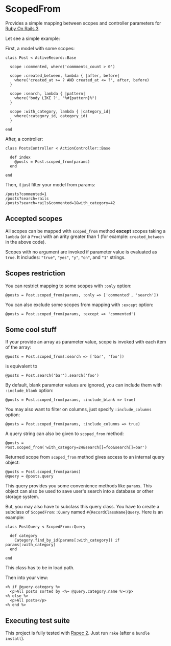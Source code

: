 # ScopedFrom

Provides a simple mapping between scopes and controller parameters for
[Ruby On Rails 3](http://rubyonrails.org/).

Let see a simple example:

First, a model with some scopes:

    class Post < ActiveRecord::Base
    
      scope :commented, where('commments_count > 0')

      scope :created_between, lambda { |after, before|
        where('created_at >= ? AND created_at <= ?', after, before)
      }
      
      scope :search, lambda { |pattern|
        where('body LIKE ?', "%#{pattern}%")
      }
      
      scope :with_category, lambda { |category_id|
        where(:category_id, category_id)
      }
    
    end
    
After, a controller:
    
    class PostsController < ActionController::Base
    
      def index
        @posts = Post.scoped_from(params)
      end
    
    end
    
Then, it just filter your model from params:
    
    /posts?commented=1
    /posts?search=rails
    /posts?search=rails&commented=1&with_category=42

## Accepted scopes

All scopes can be mapped with `scoped_from` method **except** scopes taking a
`lambda` (or a `Proc`) with an arity greater than 1 (for example:
`created_between` in the above code).

Scopes with no argument are invoked if parameter value is evaluated as `true`.
It includes: `"true"`, `"yes"`, `"y"`, `"on"`, and `"1"` strings.

## Scopes restriction

You can restrict mapping to some scopes with `:only` option:

    @posts = Post.scoped_from(params, :only => ['commented', 'search'])

You can also exclude some scopes from mapping with `:except` option:

    @posts = Post.scoped_from(params, :except => 'commented')

## Some cool stuff

If your provide an array as parameter value, scope is invoked with each item
of the array:

    @posts = Post.scoped_from(:search => ['bar', 'foo'])
    
is equivalent to
    
    @posts = Post.search('bar').search('foo')

By default, blank parameter values are ignored, you can include them with
`:include_blank` option:

    @posts = Post.scoped_from(params, :include_blank => true)

You may also want to filter on columns, just specify `:include_columns` option:

    @posts = Post.scoped_from(params, :include_columns => true)

A query string can also be given to `scoped_from` method:

    @posts = Post.scoped_from('with_category=24&search[]=foo&search[]=bar')

Returned scope from `scoped_from` method gives access to an internal query
object:

    @posts = Post.scoped_from(params)
    @query = @posts.query

This query provides you some convenience methods like `params`. This object
can also be used to save user's search into a database or other storage
system.

But, you may also have to subclass this query class. You have to create a
subclass of `ScopedFrom::Query` named `#{RecordClassName}Query`. Here is an
example:

    class PostQuery < ScopedFrom::Query
    
      def category
        Category.find_by_id(params[:with_category]) if params[:with_category]
      end
    
    end

This class has to be in load path.
    
Then into your view:

    <% if @query.category %>
      <p>All posts sorted by <%= @query.category.name %></p>
    <% else %>
      <p>All posts</p>
    <% end %>

## Executing test suite

This project is fully tested with [Rspec 2](http://github.com/rspec/rspec).
Just run `rake` (after a `bundle install`).

